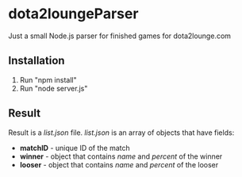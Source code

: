 # dota2loungeParser

Just a small Node.js parser for finished games for dota2lounge.com

## Installation
1. Run "npm install"
2. Run "node server.js"

## Result
Result is a *list.json* file. *list.json* is an array of objects that have fields:
* **matchID** - unique ID of the match
* **winner** - object that contains *name* and *percent* of the winner
* **looser** - object that contains *name* and *percent* of the looser
